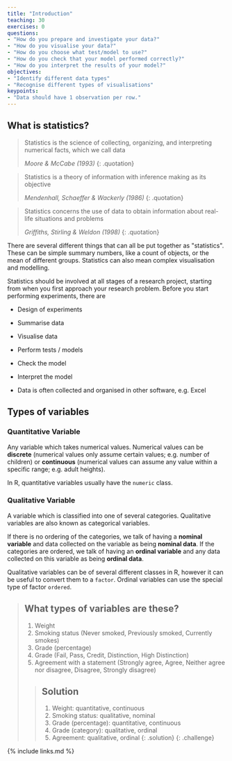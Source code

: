 ```yaml
---
title: "Introduction"
teaching: 30
exercises: 0
questions:
- "How do you prepare and investigate your data?"
- "How do you visualise your data?"
- "How do you choose what test/model to use?"
- "How do you check that your model performed correctly?"
- "How do you interpret the results of your model?"
objectives:
- "Identify different data types"
- "Recognise different types of visualisations"
keypoints:
- "Data should have 1 observation per row."
---
```


## What is statistics?

> Statistics is the science of collecting, organizing, and
> interpreting numerical facts, which we call data
>
> _Moore & McCabe (1993)_
{: .quotation}

> Statistics is a theory of information with inference making as its objective
> 
> _Mendenhall, Schaeffer & Wackerly (1986)_
{: .quotation}

> Statistics concerns the use of data to obtain
> information about real-life situations and problems
> 
> _Griffiths, Stirling & Weldon (1998)_
{: .quotation}

There are several different things that can all be put together as "statistics". These
can be simple summary numbers, like a count of objects, or the mean of different groups.
Statistics can also mean complex visualisation and modelling.

Statistics should be involved at all stages of a research project, starting from when you
first approach your research problem. Before you start performing experiments, there are

- Design of experiments
- Summarise data
- Visualise data
- Perform tests / models
- Check the model
- Interpret the model

- Data is often collected and organised in other software, e.g. Excel

## Types of variables

### Quantitative Variable

Any variable which takes numerical values. Numerical values can be
**discrete** (numerical values only assume certain values; e.g. number of children) or
**continuous** (numerical values can assume any value within a specific range;
e.g. adult heights).

In R, quantitative variables usually have the `numeric` class.

### Qualitative Variable

A variable which is classified into one of several categories. Qualitative variables are also
known as categorical variables.

If there is no ordering of the categories, we talk of having a **nominal variable**
and data collected on the variable as being **nominal data**. If the categories are ordered,
we talk of having an **ordinal variable** and any data collected on this variable as being
**ordinal data**.

Qualitative variables can be of several different classes in R, however it can be useful to
convert them to a `factor`. Ordinal variables can use the special type of factor `ordered`.

> ## What types of variables are these?
>
> 1. Weight
> 1. Smoking status (Never smoked, Previously smoked, Currently smokes)
> 1. Grade (percentage)
> 1. Grade (Fail, Pass, Credit, Distinction, High Distinction)
> 1. Agreement with a statement (Strongly agree, Agree, Neither agree nor disagree,
>    Disagree, Strongly disagree)
>
> > ## Solution
> > 
> > 1. Weight: quantitative, continuous
> > 1. Smoking status: qualitative, nominal
> > 1. Grade (percentage): quantitative, continuous
> > 1. Grade (category): qualitative, ordinal
> > 1. Agreement: qualitative, ordinal
> {: .solution}
{: .challenge}

{% include links.md %}
